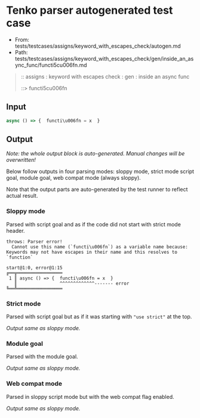 # Tenko parser autogenerated test case

- From: tests/testcases/assigns/keyword_with_escapes_check/autogen.md
- Path: tests/testcases/assigns/keyword_with_escapes_check/gen/inside_an_async_func/functi5cu006fn.md

> :: assigns : keyword with escapes check : gen : inside an async func
>
> ::> functi5cu006fn

## Input


`````js
async () => {  functi\u006fn = x  }
`````

## Output

_Note: the whole output block is auto-generated. Manual changes will be overwritten!_

Below follow outputs in four parsing modes: sloppy mode, strict mode script goal, module goal, web compat mode (always sloppy).

Note that the output parts are auto-generated by the test runner to reflect actual result.

### Sloppy mode

Parsed with script goal and as if the code did not start with strict mode header.

`````
throws: Parser error!
  Cannot use this name (`functi\u006fn`) as a variable name because: Keywords may not have escapes in their name and this resolves to `function`

start@1:0, error@1:15
╔══╦═════════════════
 1 ║ async () => {  functi\u006fn = x  }
   ║                ^^^^^^^^^^^^^------- error
╚══╩═════════════════

`````

### Strict mode

Parsed with script goal but as if it was starting with `"use strict"` at the top.

_Output same as sloppy mode._

### Module goal

Parsed with the module goal.

_Output same as sloppy mode._

### Web compat mode

Parsed in sloppy script mode but with the web compat flag enabled.

_Output same as sloppy mode._
